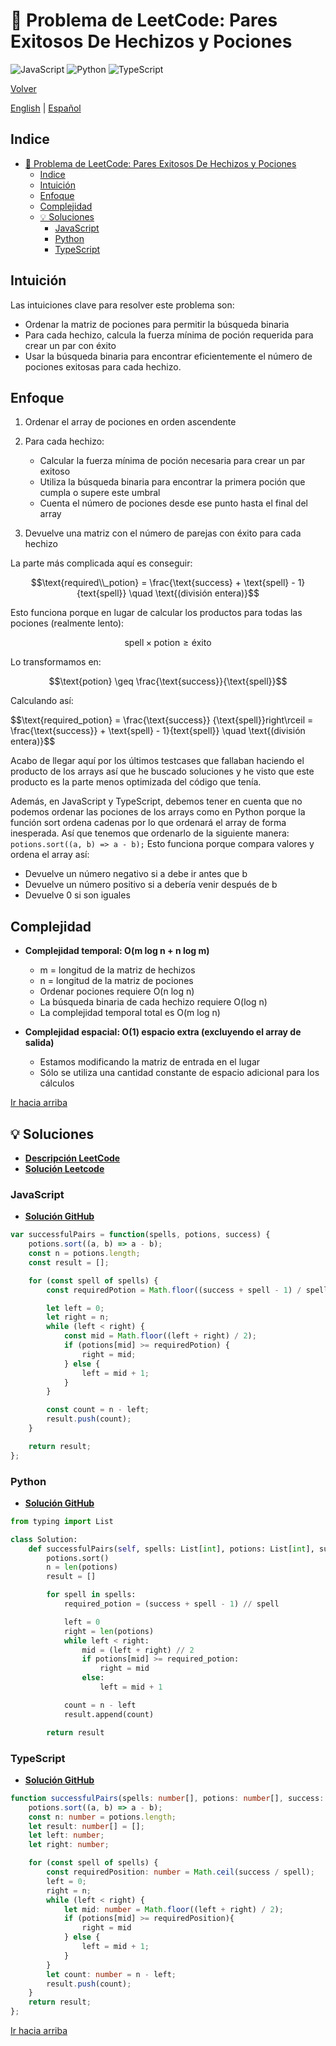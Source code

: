 # 🤔 Problema de LeetCode: Pares Exitosos De Hechizos y Pociones

![JavaScript](https://img.shields.io/badge/JavaScript-F7DF1E?logo=javascript&logoColor=black)
![Python](https://img.shields.io/badge/Python-3776AB?logo=python&logoColor=white)
![TypeScript](https://img.shields.io/badge/TypeScript-3178C6?logo=typescript&logoColor=white)

[Volver](../README.md)

[English](./2300.SuccessfulPairsOfSpellsAndPotions.md) | [Español](./2300.SuccessfulPairsOfSpellsAndPotions-es.md)

## Indice

- [🤔 Problema de LeetCode: Pares Exitosos De Hechizos y Pociones](#-problema-de-leetcode-pares-exitosos-de-hechizos-y-pociones)
  - [Indice](#indice)
  - [Intuición](#intuición)
  - [Enfoque](#enfoque)
  - [Complejidad](#complejidad)
  - [💡 Soluciones](#-soluciones)
    - [JavaScript](#javascript)
    - [Python](#python)
    - [TypeScript](#typescript)

## Intuición

Las intuiciones clave para resolver este problema son:

- Ordenar la matriz de pociones para permitir la búsqueda binaria
- Para cada hechizo, calcula la fuerza mínima de poción requerida para crear un par con éxito
- Usar la búsqueda binaria para encontrar eficientemente el número de pociones exitosas para cada hechizo.

## Enfoque

1. Ordenar el array de pociones en orden ascendente
2. Para cada hechizo:

    - Calcular la fuerza mínima de poción necesaria para crear un par exitoso
    - Utiliza la búsqueda binaria para encontrar la primera poción que cumpla o supere este umbral
    - Cuenta el número de pociones desde ese punto hasta el final del array

3. Devuelve una matriz con el número de parejas con éxito para cada hechizo

La parte más complicada aquí es conseguir:

$$\text{required\\_potion} = \frac{\text{success} + \text{spell} - 1}{text{spell}} \quad \text{(división entera)}$$

Esto funciona porque en lugar de calcular los productos para todas las pociones (realmente lento):

$$\text{spell} \times \text{potion} \geq \text{éxito}$$

Lo transformamos en:

$$\text{potion} \geq \frac{\text{success}}{\text{spell}}$$

Calculando así:

  $$\text{required\_potion} = \frac{\text{success}} {\text{spell}}right\rceil = \frac{\text{success}} + \text{spell} - 1}{text{spell}} \quad \text{(división entera)}$$

Acabo de llegar aquí por los últimos testcases que fallaban haciendo el producto de los arrays así que he buscado soluciones y he visto que este producto es la parte menos optimizada del código que tenía.

Además, en JavaScript y TypeScript, debemos tener en cuenta que no podemos ordenar las pociones de los arrays como en Python porque la función sort ordena cadenas por lo que ordenará el array de forma inesperada. Así que tenemos que ordenarlo de la siguiente manera:
`potions.sort((a, b) => a - b);`
Esto funciona porque compara valores y ordena el array así:

- Devuelve un número negativo si a debe ir antes que b
- Devuelve un número positivo si a debería venir después de b
- Devuelve 0 si son iguales

## Complejidad

- **Complejidad temporal: O(m log n + n log m)**

  - m = longitud de la matriz de hechizos
  - n = longitud de la matriz de pociones
  - Ordenar pociones requiere O(n log n)
  - La búsqueda binaria de cada hechizo requiere O(log n)
  - La complejidad temporal total es O(m log n)

- **Complejidad espacial: O(1) espacio extra (excluyendo el array de salida)**

  - Estamos modificando la matriz de entrada en el lugar
  - Sólo se utiliza una cantidad constante de espacio adicional para los cálculos

[Ir hacia arriba](#indice)

## 💡 Soluciones

- **[Descripción LeetCode](https://leetcode.com/problems/successful-pairs-of-spells-and-potions/description/)**
- **[Solución Leetcode](https://leetcode.com/problems/successful-pairs-of-spells-and-potions/solutions/6585828/python-solution-division-no-libraries/)**

### JavaScript

- **[Solución GitHub](../solutions/JavaScript/2300.SuccessfulPairsOfSpellsAndPotions.js)**

```javascript
var successfulPairs = function(spells, potions, success) {
    potions.sort((a, b) => a - b);
    const n = potions.length;
    const result = [];

    for (const spell of spells) {
        const requiredPotion = Math.floor((success + spell - 1) / spell);

        let left = 0;
        let right = n;
        while (left < right) {
            const mid = Math.floor((left + right) / 2);
            if (potions[mid] >= requiredPotion) {
                right = mid;
            } else {
                left = mid + 1;
            }
        }

        const count = n - left;
        result.push(count);
    }

    return result;
};
```

### Python

- **[Solución GitHub](../solutions/Python/2300.SuccessfulPairsOfSpellsAndPotions.py)**

```python
from typing import List

class Solution:
    def successfulPairs(self, spells: List[int], potions: List[int], success: int) -> List[int]:
        potions.sort()
        n = len(potions)
        result = []

        for spell in spells:
            required_potion = (success + spell - 1) // spell

            left = 0
            right = len(potions)
            while left < right:
                mid = (left + right) // 2
                if potions[mid] >= required_potion:
                    right = mid
                else:
                    left = mid + 1

            count = n - left
            result.append(count)

        return result
```

### TypeScript

- **[Solución GitHub](../solutions/TypeScript/2300.SuccessfulPairsOfSpellsAndPotions.ts)**

```typescript
function successfulPairs(spells: number[], potions: number[], success: number): number[] {
    potions.sort((a, b) => a - b);
    const n: number = potions.length;
    let result: number[] = [];
    let left: number;
    let right: number;

    for (const spell of spells) {
        const requiredPosition: number = Math.ceil(success / spell);
        left = 0;
        right = n;
        while (left < right) {
            let mid: number = Math.floor((left + right) / 2);
            if (potions[mid] >= requiredPosition){
                right = mid
            } else {
                left = mid + 1;
            }
        }
        let count: number = n - left;
        result.push(count);
    }
    return result;
};
```

[Ir hacia arriba](#indice)
